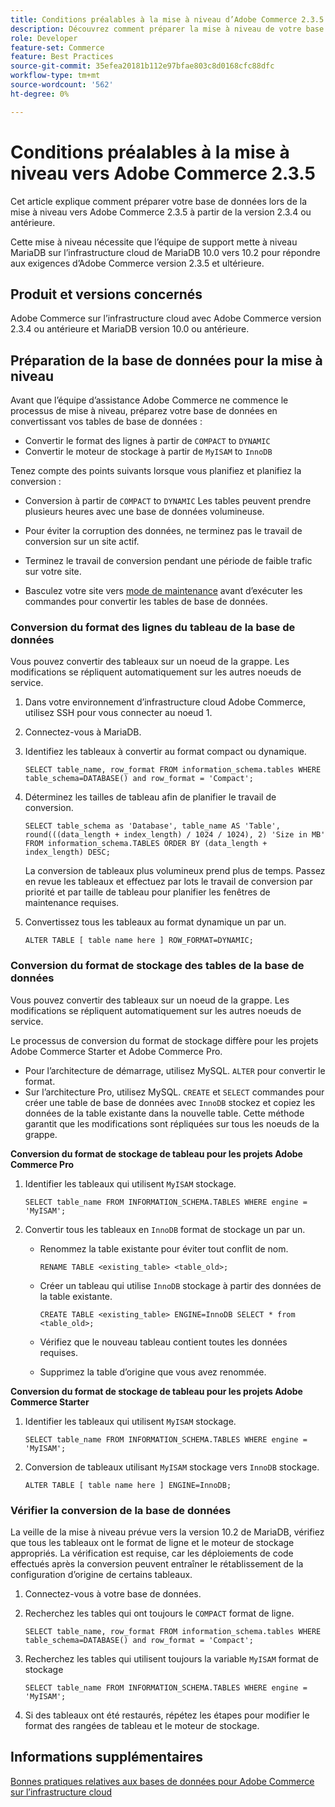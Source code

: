 ```yaml
---
title: Conditions préalables à la mise à niveau d’Adobe Commerce 2.3.5 pour MariaDB
description: Découvrez comment préparer la mise à niveau de votre base de données Adobe Commerce à partir d’Adobe Commerce 2.3.5.
role: Developer
feature-set: Commerce
feature: Best Practices
source-git-commit: 35efea20181b112e97bfae803c8d0168cfc88dfc
workflow-type: tm+mt
source-wordcount: '562'
ht-degree: 0%

---
```



# Conditions préalables à la mise à niveau vers Adobe Commerce 2.3.5

Cet article explique comment préparer votre base de données lors de la mise à niveau vers Adobe Commerce 2.3.5 à partir de la version 2.3.4 ou antérieure.

Cette mise à niveau nécessite que l’équipe de support mette à niveau MariaDB sur l’infrastructure cloud de MariaDB 10.0 vers 10.2 pour répondre aux exigences d’Adobe Commerce version 2.3.5 et ultérieure.

## Produit et versions concernés

Adobe Commerce sur l’infrastructure cloud avec Adobe Commerce version 2.3.4 ou antérieure et MariaDB version 10.0 ou antérieure.

## Préparation de la base de données pour la mise à niveau

Avant que l’équipe d’assistance Adobe Commerce ne commence le processus de mise à niveau, préparez votre base de données en convertissant vos tables de base de données :

- Convertir le format des lignes à partir de `COMPACT` to `DYNAMIC`
- Convertir le moteur de stockage à partir de `MyISAM` to `InnoDB`

Tenez compte des points suivants lorsque vous planifiez et planifiez la conversion :

- Conversion à partir de `COMPACT` to `DYNAMIC` Les tables peuvent prendre plusieurs heures avec une base de données volumineuse.

- Pour éviter la corruption des données, ne terminez pas le travail de conversion sur un site actif.

- Terminez le travail de conversion pendant une période de faible trafic sur votre site.

- Basculez votre site vers [mode de maintenance](../../../installation/tutorials/maintenance-mode.md) avant d’exécuter les commandes pour convertir les tables de base de données.

### Conversion du format des lignes du tableau de la base de données

Vous pouvez convertir des tableaux sur un noeud de la grappe. Les modifications se répliquent automatiquement sur les autres noeuds de service.

1. Dans votre environnement d’infrastructure cloud Adobe Commerce, utilisez SSH pour vous connecter au noeud 1.

1. Connectez-vous à MariaDB.

1. Identifiez les tableaux à convertir au format compact ou dynamique.

   ```mysql
   SELECT table_name, row_format FROM information_schema.tables WHERE table_schema=DATABASE() and row_format = 'Compact';
   ```

1. Déterminez les tailles de tableau afin de planifier le travail de conversion.

   ```mysql
   SELECT table_schema as 'Database', table_name AS 'Table', round(((data_length + index_length) / 1024 / 1024), 2) 'Size in MB' FROM information_schema.TABLES ORDER BY (data_length + index_length) DESC;
   ```

   La conversion de tableaux plus volumineux prend plus de temps. Passez en revue les tableaux et effectuez par lots le travail de conversion par priorité et par taille de tableau pour planifier les fenêtres de maintenance requises.

1. Convertissez tous les tableaux au format dynamique un par un.

   ```mysql
   ALTER TABLE [ table name here ] ROW_FORMAT=DYNAMIC;
   ```

### Conversion du format de stockage des tables de la base de données

Vous pouvez convertir des tableaux sur un noeud de la grappe. Les modifications se répliquent automatiquement sur les autres noeuds de service.

Le processus de conversion du format de stockage diffère pour les projets Adobe Commerce Starter et Adobe Commerce Pro.

- Pour l’architecture de démarrage, utilisez MySQL. `ALTER` pour convertir le format.
- Sur l’architecture Pro, utilisez MySQL. `CREATE` et `SELECT` commandes pour créer une table de base de données avec `InnoDB` stockez et copiez les données de la table existante dans la nouvelle table. Cette méthode garantit que les modifications sont répliquées sur tous les noeuds de la grappe.

**Conversion du format de stockage de tableau pour les projets Adobe Commerce Pro**

1. Identifier les tableaux qui utilisent `MyISAM` stockage.

   ```mysql
   SELECT table_name FROM INFORMATION_SCHEMA.TABLES WHERE engine = 'MyISAM';
   ```

1. Convertir tous les tableaux en `InnoDB` format de stockage un par un.

   - Renommez la table existante pour éviter tout conflit de nom.

      ```mysql
      RENAME TABLE <existing_table> <table_old>;
      ```

   - Créer un tableau qui utilise `InnoDB` stockage à partir des données de la table existante.

      ```mysql
      CREATE TABLE <existing_table> ENGINE=InnoDB SELECT * from <table_old>;
      ```

   - Vérifiez que le nouveau tableau contient toutes les données requises.

   - Supprimez la table d’origine que vous avez renommée.


**Conversion du format de stockage de tableau pour les projets Adobe Commerce Starter**

1. Identifier les tableaux qui utilisent `MyISAM` stockage.

   ```mysql
   SELECT table_name FROM INFORMATION_SCHEMA.TABLES WHERE engine = 'MyISAM';
   ```

1. Conversion de tableaux utilisant `MyISAM` stockage vers `InnoDB` stockage.

   ```mysql
   ALTER TABLE [ table name here ] ENGINE=InnoDB;
   ```

### Vérifier la conversion de la base de données

La veille de la mise à niveau prévue vers la version 10.2 de MariaDB, vérifiez que tous les tableaux ont le format de ligne et le moteur de stockage appropriés. La vérification est requise, car les déploiements de code effectués après la conversion peuvent entraîner le rétablissement de la configuration d’origine de certains tableaux.

1. Connectez-vous à votre base de données.

1. Recherchez les tables qui ont toujours le `COMPACT` format de ligne.

   ```mysql
   SELECT table_name, row_format FROM information_schema.tables WHERE table_schema=DATABASE() and row_format = 'Compact';
   ```

1. Recherchez les tables qui utilisent toujours la variable `MyISAM` format de stockage

   ```mysql
   SELECT table_name FROM INFORMATION_SCHEMA.TABLES WHERE engine = 'MyISAM';
   ```

1. Si des tableaux ont été restaurés, répétez les étapes pour modifier le format des rangées de tableau et le moteur de stockage.

## Informations supplémentaires

[Bonnes pratiques relatives aux bases de données pour Adobe Commerce sur l’infrastructure cloud](../planning/database-on-cloud.md)
